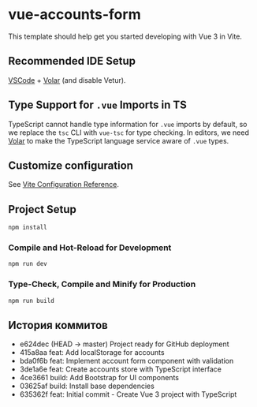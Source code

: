 # vue-accounts-form

This template should help get you started developing with Vue 3 in Vite.

## Recommended IDE Setup

[VSCode](https://code.visualstudio.com/) + [Volar](https://marketplace.visualstudio.com/items?itemName=Vue.volar) (and disable Vetur).

## Type Support for `.vue` Imports in TS

TypeScript cannot handle type information for `.vue` imports by default, so we replace the `tsc` CLI with `vue-tsc` for type checking. In editors, we need [Volar](https://marketplace.visualstudio.com/items?itemName=Vue.volar) to make the TypeScript language service aware of `.vue` types.

## Customize configuration

See [Vite Configuration Reference](https://vite.dev/config/).

## Project Setup

```sh
npm install
```

### Compile and Hot-Reload for Development

```sh
npm run dev
```

### Type-Check, Compile and Minify for Production

```sh
npm run build
```
## История коммитов

* e624dec (HEAD -> master) Project ready for GitHub deployment  
* 415a8aa feat: Add localStorage for accounts
* bda0f6b feat: Implement account form component with validation
* 3de1a6e feat: Create accounts store with TypeScript interface 
* 4ce3661 build: Add Bootstrap for UI components
* 03625af build: Install base dependencies
* 635362f feat: Initial commit - Create Vue 3 project with TypeScript
